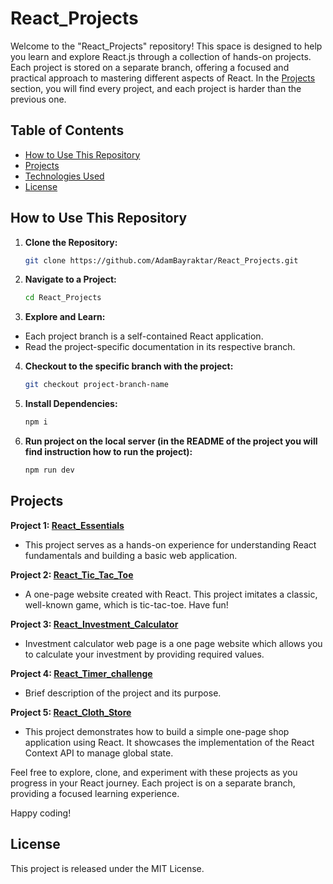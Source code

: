 # React_Projects

Welcome to the "React_Projects" repository! This space is designed to help you learn and explore React.js through a collection of hands-on projects. Each project is stored on a separate branch, offering a focused and practical approach to mastering different aspects of React. In the [Projects](#projects) section, you will find every project, and each project is harder than the previous one.

## Table of Contents

- [How to Use This Repository](#How-to-Use-This-Repository)
- [Projects](#projects)
- [Technologies Used](#technologies-used)
- [License](#license)

## How to Use This Repository

1. **Clone the Repository:**

   ```bash
   git clone https://github.com/AdamBayraktar/React_Projects.git
   ```

2. **Navigate to a Project:**

   ```bash
   cd React_Projects
   ```

3. **Explore and Learn:**

- Each project branch is a self-contained React application.
- Read the project-specific documentation in its respective branch.

4. **Checkout to the specific branch with the project:**

   ```bash
   git checkout project-branch-name
   ```

5. **Install Dependencies:**

   ```bash
   npm i
   ```

6. **Run project on the local server (in the README of the project you will find instruction how to run the project):**
   ```bash
   npm run dev
   ```

## Projects

**Project 1: [React_Essentials](https://github.com/AdamBayraktar/React_Projects/tree/react_essentials)**

- This project serves as a hands-on experience for understanding React fundamentals and building a basic web application.

**Project 2: [React_Tic_Tac_Toe](https://github.com/AdamBayraktar/React_Projects/tree/react_tic_tac_toe)**

- A one-page website created with React. This project imitates a classic, well-known game, which is tic-tac-toe. Have fun!

**Project 3: [React_Investment_Calculator](https://github.com/AdamBayraktar/React_Projects/tree/react_investment_calculator)**

- Investment calculator web page is a one page website which allows you to calculate your investment by providing required values.

**Project 4: [React_Timer_challenge](https://github.com/AdamBayraktar/React_Projects/tree/timer_challenge)**

- Brief description of the project and its purpose.

**Project 5: [React_Cloth_Store](https://github.com/AdamBayraktar/React_Projects/tree/React_Cloth_Store)**

- This project demonstrates how to build a simple one-page shop application using React. It showcases the implementation of the React Context API to manage global state.

Feel free to explore, clone, and experiment with these projects as you progress in your React journey. Each project is on a separate branch, providing a focused learning experience.

Happy coding!

## License

This project is released under the MIT License.
